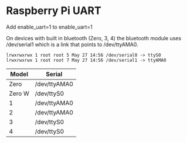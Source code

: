 # Raspberry Pi UART

Add enable_uart=1 to enable_uart=1

On devices with built in bluetooth (Zero, 3, 4) the bluetooth module uses /dev/serial1 which is a link that points to /dev/ttyAMA0.

```pi@raspberrypi:~ $ ls -lah /dev/serial*
lrwxrwxrwx 1 root root 5 May 27 14:56 /dev/serial0 -> ttyS0
lrwxrwxrwx 1 root root 7 May 27 14:56 /dev/serial1 -> ttyAMA0
```

Model|Serial
------------- | -------------
Zero|/dev/ttyAMA0
Zero W|/dev/ttyS0
1|/dev/ttyAMA0
2|/dev/ttyAMA0
3|/dev/ttyS0
4|/dev/ttyS0
